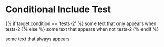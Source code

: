 # Conditional Include Test

{% if target.condition == 'tests-2' %}
some text that only appears when tests-2
{% else %}
some text that appears when not tests-2
{% endif %}

some text that always appears
